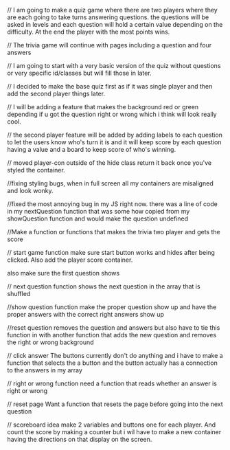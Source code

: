 // I am going to make a quiz game where there are two players where they are each going to take turns answering questions. the questions will be asked in levels and each question will hold a certain value depending on the difficulty. At the end the player with the most points wins.

// The trivia game will continue with pages including a question and four answers

// I am going to start with a very basic version of the quiz without questions or very specific id/classes but will fill those in later.

// I decided to make the base quiz first as if it was single player and then add the second player things later.

// I will be adding a feature that makes the background red or green depending if u got the question right or wrong which i think will look really cool.

// the second player feature will be added by adding labels to each question to let the users know who's turn it is and it will keep score by each question having a value and a board to keep score of who's winning.

// moved player-con outside of the hide class return it back once you've styled the container.

//fixing styling bugs, when in full screen all my containers are misaligned and look wonky.

//fixed the most annoying bug in my JS right now. there was a line of code in my nextQuestion function that was some how copied from my showQuestion function and would make the question undefined

//Make a function or functions that makes the trivia two player and gets the score

// start game function
make sure start button works and hides after being clicked. Also add the player score container.

also make sure the first question shows

// next question function
shows the next question in the array that is shuffled

//show question function
make the proper question show up and have the proper answers with the correct right answers show up

//reset question
removes the question and answers but also have to tie this function in with another function that adds the new question and removes the right or wrong background

// click answer
The buttons currently don't do anything and i have to make a function that selects the a button and the button actually has a connection to the answers in my array

// right or wrong function
need a function that reads whether an answer is right or wrong

// reset page
Want a function that resets the page before going into the next question

// scoreboard idea
make 2 variables and buttons one for each player. And count the score by making a counter but i wil have to make a new container having the directions on that display on the screen.
